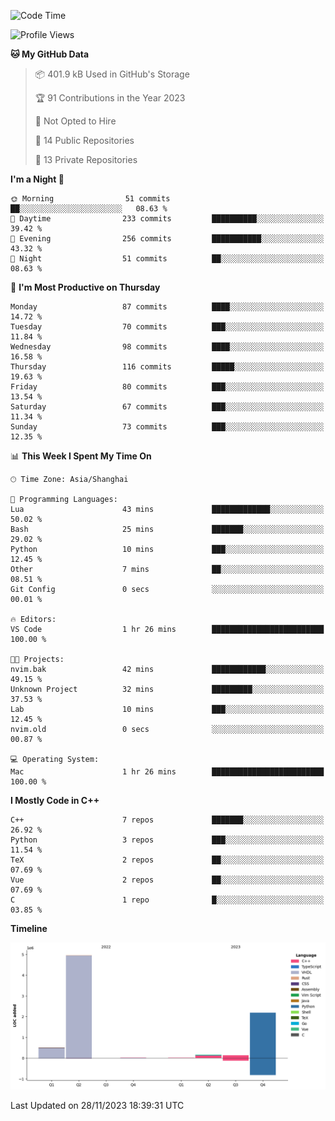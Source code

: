 <!--START_SECTION:waka-->
![Code Time](http://img.shields.io/badge/Code%20Time-281%20hrs%2014%20mins-blue)

![Profile Views](http://img.shields.io/badge/Profile%20Views-1-blue)

**🐱 My GitHub Data** 

> 📦 401.9 kB Used in GitHub's Storage 
 > 
> 🏆 91 Contributions in the Year 2023
 > 
> 🚫 Not Opted to Hire
 > 
> 📜 14 Public Repositories 
 > 
> 🔑 13 Private Repositories 
 > 
**I'm a Night 🦉** 

```text
🌞 Morning                51 commits          ██░░░░░░░░░░░░░░░░░░░░░░░   08.63 % 
🌆 Daytime                233 commits         ██████████░░░░░░░░░░░░░░░   39.42 % 
🌃 Evening                256 commits         ███████████░░░░░░░░░░░░░░   43.32 % 
🌙 Night                  51 commits          ██░░░░░░░░░░░░░░░░░░░░░░░   08.63 % 
```
📅 **I'm Most Productive on Thursday** 

```text
Monday                   87 commits          ████░░░░░░░░░░░░░░░░░░░░░   14.72 % 
Tuesday                  70 commits          ███░░░░░░░░░░░░░░░░░░░░░░   11.84 % 
Wednesday                98 commits          ████░░░░░░░░░░░░░░░░░░░░░   16.58 % 
Thursday                 116 commits         █████░░░░░░░░░░░░░░░░░░░░   19.63 % 
Friday                   80 commits          ███░░░░░░░░░░░░░░░░░░░░░░   13.54 % 
Saturday                 67 commits          ███░░░░░░░░░░░░░░░░░░░░░░   11.34 % 
Sunday                   73 commits          ███░░░░░░░░░░░░░░░░░░░░░░   12.35 % 
```


📊 **This Week I Spent My Time On** 

```text
🕑︎ Time Zone: Asia/Shanghai

💬 Programming Languages: 
Lua                      43 mins             █████████████░░░░░░░░░░░░   50.02 % 
Bash                     25 mins             ███████░░░░░░░░░░░░░░░░░░   29.02 % 
Python                   10 mins             ███░░░░░░░░░░░░░░░░░░░░░░   12.45 % 
Other                    7 mins              ██░░░░░░░░░░░░░░░░░░░░░░░   08.51 % 
Git Config               0 secs              ░░░░░░░░░░░░░░░░░░░░░░░░░   00.01 % 

🔥 Editors: 
VS Code                  1 hr 26 mins        █████████████████████████   100.00 % 

🐱‍💻 Projects: 
nvim.bak                 42 mins             ████████████░░░░░░░░░░░░░   49.15 % 
Unknown Project          32 mins             █████████░░░░░░░░░░░░░░░░   37.53 % 
Lab                      10 mins             ███░░░░░░░░░░░░░░░░░░░░░░   12.45 % 
nvim.old                 0 secs              ░░░░░░░░░░░░░░░░░░░░░░░░░   00.87 % 

💻 Operating System: 
Mac                      1 hr 26 mins        █████████████████████████   100.00 % 
```

**I Mostly Code in C++** 

```text
C++                      7 repos             ███████░░░░░░░░░░░░░░░░░░   26.92 % 
Python                   3 repos             ███░░░░░░░░░░░░░░░░░░░░░░   11.54 % 
TeX                      2 repos             ██░░░░░░░░░░░░░░░░░░░░░░░   07.69 % 
Vue                      2 repos             ██░░░░░░░░░░░░░░░░░░░░░░░   07.69 % 
C                        1 repo              █░░░░░░░░░░░░░░░░░░░░░░░░   03.85 % 
```



**Timeline**

![Lines of Code chart](https://raw.githubusercontent.com/xkz0777/xkz0777/master/assets/bar_graph.png)


 Last Updated on 28/11/2023 18:39:31 UTC
<!--END_SECTION:waka-->
